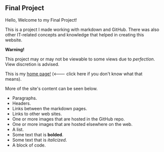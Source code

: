 ## Final Project

Hello, Welcome to my Final Project!

This is a project I made working with markdown and GitHub. There was also other IT-related concepts and knowledge that helped in creating this website. 

**Warning!**

This project may or may not be viewable to some views due to _perfection_. View discretion is advised.

This is my [home page!](https://en.wikipedia.org/wiki/Home_page) (<--- click here if you don't know what that means).

More of the site's content can be seen below.

* Paragraphs.
* Headers.
* Links between the markdown pages.
* Links to other web sites.
* One or more images that are hosted in the GitHub repo.
* One or more images that are hosted elsewhere on the web.
* A list.
* Some text that is **bolded**.
* Some text that is _italicized_.
* A block of code.
